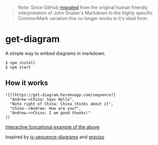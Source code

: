 > Note: Since GitHub [migrated](https://githubengineering.com/a-formal-spec-for-github-markdown/) from the original human friendly interpretation of John Gruber's Markdown to the highly specific CommonMark variation this no longer works in it's ideal form.

# get-diagram

A simple way to embed diagrams in markdown.

```
$ npm install
$ npm start
```

## How it works

```
![](https://get-diagram.herokuapp.com/sequence?[
  "Andrew->China: Says Hello", 
  "Note right of China: China thinks about it", 
  "China-->Andrew: How are you?", 
  "Andrew->>China: I am good thanks!"
])
```

[Interactive funcational example of the above](https://howardroark.github.io/get-diagram/)

Inspired by [js-sequence-diagrams](https://bramp.github.io/js-sequence-diagrams/) and [gravizo](http://www.gravizo.com/)
